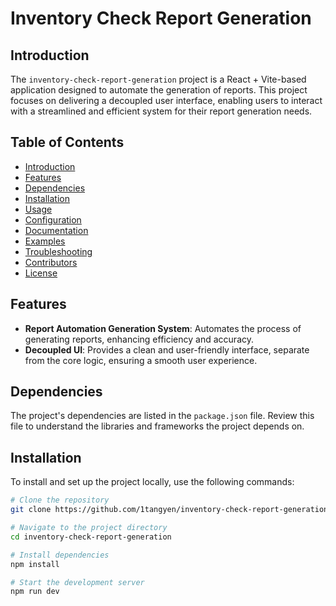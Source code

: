 # Inventory Check Report Generation

## Introduction

The `inventory-check-report-generation` project is a React + Vite-based application designed to automate the generation of reports. This project focuses on delivering a decoupled user interface, enabling users to interact with a streamlined and efficient system for their report generation needs.

## Table of Contents

- [Introduction](#introduction)
- [Features](#features)
- [Dependencies](#dependencies)
- [Installation](#installation)
- [Usage](#usage)
- [Configuration](#configuration)
- [Documentation](#documentation)
- [Examples](#examples)
- [Troubleshooting](#troubleshooting)
- [Contributors](#contributors)
- [License](#license)

## Features

- **Report Automation Generation System**: Automates the process of generating reports, enhancing efficiency and accuracy.
- **Decoupled UI**: Provides a clean and user-friendly interface, separate from the core logic, ensuring a smooth user experience.

## Dependencies

The project's dependencies are listed in the `package.json` file. Review this file to understand the libraries and frameworks the project depends on.

## Installation

To install and set up the project locally, use the following commands:

```bash
# Clone the repository
git clone https://github.com/1tangyen/inventory-check-report-generation.git

# Navigate to the project directory
cd inventory-check-report-generation

# Install dependencies
npm install

# Start the development server
npm run dev
